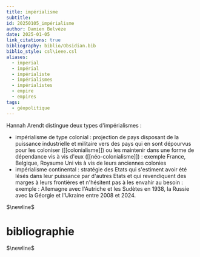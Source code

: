 ```yaml
---
title: impérialisme
subtitle: 
id: 20250105_impérialisme
author: Damien Belvèze
date: 2025-01-05
link_citations: true
bibliography: biblio/Obsidian.bib
biblio_style: csl\ieee.csl
aliases:
  - imperial
  - impérial
  - impérialiste
  - impérialismes
  - impérialistes
  - empire
  - empires
tags:
  - géopolitique
---
```

Hannah Arendt distingue deux types d'impérialismes : 
- impérialisme de type colonial : projection de pays disposant de la puissance industrielle et militaire vers des pays qui en sont dépourvus pour les coloniser ([[colonialisme]]) ou les maintenir dans une forme de dépendance vis à vis d'eux ([[néo-colonialisme]]) : exemple France, Belgique, Royaume Uni vis à vis de leurs anciennes colonies
- impérialisme continental : stratégie des Etats qui s'estiment avoir été lésés dans leur puissance par d'autres Etats et qui revendiquent des marges à leurs frontières et n'hésitent pas à les envahir au besoin : exemple : Allemagne avec l'Autriche et les Sudètes en 1938, la Russie avec la Géorgie et l'Ukraine entre 2008 et 2024. 




$\newline$
# bibliographie
$\newline$






